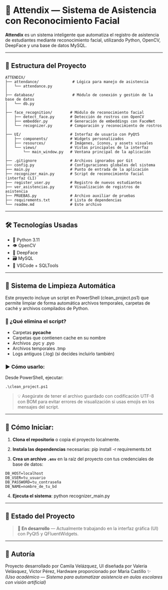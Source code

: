 # 🧠 Attendix — Sistema de Asistencia con Reconocimiento Facial
**Attendix** es un sistema inteligente que automatiza el registro de asistencia de estudiantes mediante reconocimiento facial, utilizando Python, OpenCV, DeepFace y una base de datos MySQL.

---

## 📁 Estructura del Proyecto

```
ATTENDIX/
├── attendance/               # Lógica para manejo de asistencia
│   └── attendance.py
│
├── database/                 # Módulo de conexión y gestión de la base de datos
│   └── db.py
│
├── face_recognition/        # Módulo de reconocimiento facial
│   ├── detect_face.py       # Detección de rostros con OpenCV
│   ├── embedder.py          # Generación de embeddings con FaceNet
│   └── recognizer.py        # Comparación y reconocimiento de rostros
│
├── UI/                      # Interfaz de usuario con PyQt5
│   ├── components/          # Widgets personalizados
│   ├── resources/           # Imágenes, íconos, y assets visuales
│   └── views/               # Vistas principales de la interfaz
│       └── main_window.py   # Ventana principal de la aplicación
│
├── .gitignore               # Archivos ignorados por Git
├── config.py                # Configuraciones globales del sistema
├── main.py                  # Punto de entrada de la aplicación
├── recognizer_main.py       # Script de reconocimiento facial (interfaz CLI)
├── register_user.py         # Registro de nuevos estudiantes
├── ver_asistencias.py       # Visualización de registros de asistencia
├── PRUEBAS.py               # Archivo auxiliar de pruebas
├── requirements.txt         # Lista de dependencias
└── readme.md                # Este archivo

```

---

## 🛠 Tecnologías Usadas
- 🐍 Python 3.11  
- 👁 OpenCV  
- 🧬 DeepFace  
- 🗃 MySQL  
- 🧩 VSCode + SQLTools

---

## 🧼 Sistema de Limpieza Automática
Este proyecto incluye un script en PowerShell (clean_project.ps1) que permite limpiar de forma automática archivos temporales, carpetas de caché y archivos compilados de Python.

### 🔧 ¿Qué elimina el script?
- Carpetas __pycache__
- Carpetas que contienen cache en su nombre
- Archivos .pyc y .pyo
- Archivos temporales .tmp
- Logs antiguos (.log) (si decides incluirlo también)

### ▶️ Cómo usarlo:
Desde PowerShell, ejecutar: 
```
.\clean_project.ps1
```
> 💡 Asegúrate de tener el archivo guardado con codificación UTF-8 con BOM para evitar errores de visualización si usas emojis en los mensajes del script.

---

## 🚀 Cómo Iniciar:
1. **Clona el repositorio** o copia el proyecto localmente.
2. **Instala las dependencias** necesarias:
pip install -r requirements.txt

3. **Crea un archivo `.env`** en la raíz del proyecto con tus credenciales de base de datos:
```
DB_HOST=localhost
DB_USER=tu_usuario
DB_PASSWORD=tu_contraseña
DB_NAME=nombre_de_tu_bd
```

4. **Ejecuta el sistema**:
python recognizer_main.py

---

## 🧪 Estado del Proyecto
> **🔧 En desarrollo** — Actualmente trabajando en la interfaz gráfica (UI) con PyQt5 y QFluentWidgets.

---

## 📌 Autoría
Proyecto desarrollado por Camila Velázquez, UI diseñada por Valeria Velásquez, Victor Pérez, Hardware proporcionado por Maria Castillo ✨  
*(Uso académico — Sistema para automatizar asistencia en aulas escolares con visión artificial)*
